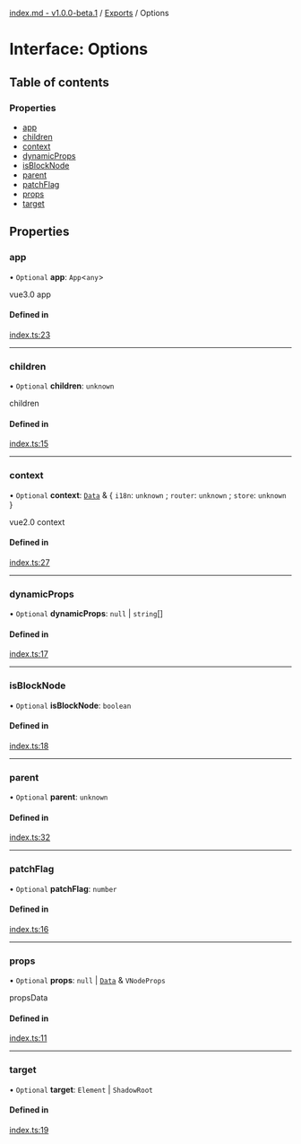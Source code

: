 [index.md - v1.0.0-beta.1](../README.md) / [Exports](../modules.md) / Options

# Interface: Options

## Table of contents

### Properties

- [app](Options.md#app)
- [children](Options.md#children)
- [context](Options.md#context)
- [dynamicProps](Options.md#dynamicprops)
- [isBlockNode](Options.md#isblocknode)
- [parent](Options.md#parent)
- [patchFlag](Options.md#patchflag)
- [props](Options.md#props)
- [target](Options.md#target)

## Properties

### app

• `Optional` **app**: `App`<`any`\>

vue3.0 app

#### Defined in

[index.ts:23](https://github.com/saqqdy/vue-mount-plugin/blob/88c52c9/src/index.ts#L23)

---

### children

• `Optional` **children**: `unknown`

children

#### Defined in

[index.ts:15](https://github.com/saqqdy/vue-mount-plugin/blob/88c52c9/src/index.ts#L15)

---

### context

• `Optional` **context**: [`Data`](../modules.md#data) & { `i18n`: `unknown` ; `router`: `unknown` ; `store`: `unknown` }

vue2.0 context

#### Defined in

[index.ts:27](https://github.com/saqqdy/vue-mount-plugin/blob/88c52c9/src/index.ts#L27)

---

### dynamicProps

• `Optional` **dynamicProps**: `null` \| `string`[]

#### Defined in

[index.ts:17](https://github.com/saqqdy/vue-mount-plugin/blob/88c52c9/src/index.ts#L17)

---

### isBlockNode

• `Optional` **isBlockNode**: `boolean`

#### Defined in

[index.ts:18](https://github.com/saqqdy/vue-mount-plugin/blob/88c52c9/src/index.ts#L18)

---

### parent

• `Optional` **parent**: `unknown`

#### Defined in

[index.ts:32](https://github.com/saqqdy/vue-mount-plugin/blob/88c52c9/src/index.ts#L32)

---

### patchFlag

• `Optional` **patchFlag**: `number`

#### Defined in

[index.ts:16](https://github.com/saqqdy/vue-mount-plugin/blob/88c52c9/src/index.ts#L16)

---

### props

• `Optional` **props**: `null` \| [`Data`](../modules.md#data) & `VNodeProps`

propsData

#### Defined in

[index.ts:11](https://github.com/saqqdy/vue-mount-plugin/blob/88c52c9/src/index.ts#L11)

---

### target

• `Optional` **target**: `Element` \| `ShadowRoot`

#### Defined in

[index.ts:19](https://github.com/saqqdy/vue-mount-plugin/blob/88c52c9/src/index.ts#L19)
